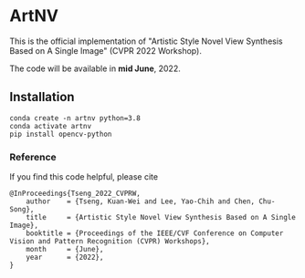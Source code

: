 # ArtNV
This is the official implementation of "Artistic Style Novel View Synthesis Based on A Single Image" (CVPR 2022 Workshop).

The code will be available in **mid June**, 2022.

## Installation

```
conda create -n artnv python=3.8
conda activate artnv
pip install opencv-python

```



### Reference
If you find this code helpful, please cite
```
@InProceedings{Tseng_2022_CVPRW,
    author    = {Tseng, Kuan-Wei and Lee, Yao-Chih and Chen, Chu-Song},
    title     = {Artistic Style Novel View Synthesis Based on A Single Image},
    booktitle = {Proceedings of the IEEE/CVF Conference on Computer Vision and Pattern Recognition (CVPR) Workshops},
    month     = {June},
    year      = {2022},
}
```
